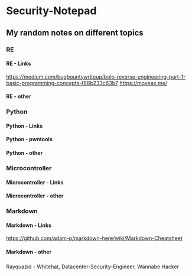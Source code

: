 # Security-Notepad
## My random notes on different topics
### **RE**
#### RE - Links
https://medium.com/bugbountywriteup/bolo-reverse-engineering-part-1-basic-programming-concepts-f88b233c63b7
https://moveax.me/
#### RE - other
### **Python**
#### Python - Links
#### Python - pwntools
#### Python - other
### **Microcontroller**
#### Microcontroller - Links
#### Microcontroller - other
### **Markdown**
#### Markdown - Links
https://github.com/adam-p/markdown-here/wiki/Markdown-Cheatsheet
#### Markdown - other
###
#### 
#### 
Rayquazid - Whitehat, Datacenter-Security-Engineer, Wannabe Hacker
